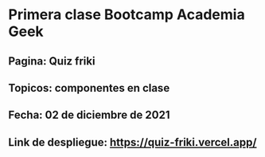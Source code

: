 # Primera clase Bootcamp Academia Geek

## Pagina: Quiz friki
## Topicos: componentes en  clase
## Fecha: 02 de diciembre de 2021

## Link de despliegue: https://quiz-friki.vercel.app/

